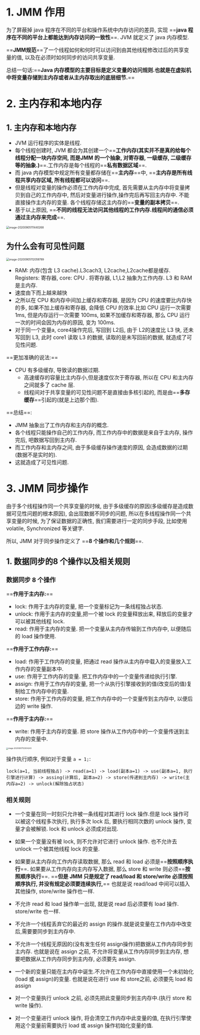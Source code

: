 # 1. JMM 作用

为了屏蔽掉 java 程序在不同的平台和操作系统中内存访问的差异, 实现 ==**java 程序在不同的平台上都能达到内存访问的一致性**==. JVM 就定义了 java 内存模型.

 ==**JMM规范**==了一个线程如何和何时可以访问到由其他线程修改过后的共享变量的值, 以及在必须时如何同步的访问共享变量. 

总结一句话:==**Java 内存模型的主要目标是定义变量的访问规则.也就是在虚拟机中将变量存储到主内存或者从主内存取出的底层细节.**== 





# 2. 主内存和本地内存

## 1. 主内存和本地内存

- JVM 运行程序的实体是线程.
- 每个线程创建时, JVM 都会为其创建一个==**工作内存(其实并不是真的给每个线程分配一块内存空间, 而是JMM 的一个抽象,  对寄存器, 一级缓存, 二级缓存等的抽象.)**==.工作内存是每个线程的==**私有数据区域**==.
- 而 java 内存模型中规定所有变量都存储在==**主内存**==中, ==**主内存是所有线程共享内存区域, 所有线程都可以访问**==.
- 但是线程对变量的操作必须在工作内存中完成, 首先需要从主内存中将变量拷贝到自己的工作内存中, 然后对变量进行操作,操作完后再写回主内存中. 不能直接操作主内存的变量. 各个线程存储这主内存的==**变量的副本拷贝**==.
- 基于以上原因, ==**不同的线程无法访问其他线程的工作内存.线程间的通信必须通过主内存来完成**==.

<img src="/Users/cy/develop/doc/local/picture/并发/image-20200905111440268.png" alt="image-20200905111440268" style="zoom:50%;" />





## 为什么会有可见性问题

<img src="/Users/cy/develop/doc/local/picture/并发/image-20200905112059789.png" alt="image-20200905112059789" style="zoom:50%;" />

- RAM: 内存(包含 L3 cache).L3cach3, L2cache,L2cache都是缓存. Registers: 寄存器, core: CPU . 将寄存器, L1,L2 抽象为工作内存. L3 和 RAM 是主内存.
- 速度由下而上越来越快
- 之所以在 CPU 和内存中间加上缓存和寄存器, 是因为 CPU 的速度要比内存快的多, 如果不加上缓存和寄存器, 会降低 CPU 的效率.比如 CPU 运行一次需要 1ms, 但是内存运行一次需要 100ms, 如果不加缓存和寄存器, 那么 CPU 运行一次的时间会因为内存的原因, 变为 100ms.
- 对于同一个变量a, core4操作完后, 写回到 L2后, 由于 L2的速度比 L3 快, 还未写回到 L3, 此时 core1 读取 L3 的数据, 读取的是未写回前的数据, 就造成了可见性问题.



==更加准确的说法:==

- CPU 有多级缓存, 导致读的数据过期.
  - 高速缓存的容量比主内存小,但是速度仅次于寄存器, 所以在 CPU 和主内存之间就多了 cache 层.
  - 线程间对于共享变量的可见性问题不是直接由多核引起的, 而是由==**多存缓存**==引起的(就是上边那个图).



==总结==:

- JMM 抽象出了工作内存和主内存的概念.
- 各个线程只能操作自己的工作内存, 而工作内存中的数据是来自于主内存, 操作完后, 吧数据写回到主内存.
- 而工作内存和主内存之间, 由于多级缓存操作速度的原因, 会造成数据的过期(数据不是实时的).
- 这就造成了可见性问题.



# 3. JMM 同步操作

由于多个线程操作同一个共享变量的时候, 由于多级缓存的原因(多级缓存是造成数据可见性问题的根本原因), 会出现数据不同步的问题, 所以在多线程操作同一个共享变量的时候, 为了保证数据的正确性, 我们需要进行一定的同步手段, 比如使用 volatile, Synchronized 等关键字.

所以, JMM 对于同步操作定义了 ==**8 个操作和几个规则**==.



## 1. 数据同步的8 个操作以及相关规则

### 数据同步 8 个操作

==**作用于主内存:**==

- lock: 作用于主内存的变量, 把一个变量标记为一条线程独占状态.
- unlock: 作用于主内存的变量,把一个被 lock 的变量释放出来, 释放后的变量才可以被其他线程 lock.
- read: 作用于主内存的变量. 把一个变量从主内存传输到工作内存中, 以便随后的 load 操作使用.

==**作用于工作内存:**==

- load: 作用于工作内存的变量, 把通过 read 操作从主内存中载入的变量放入工作内存的变量副本中.
- use: 作用于工作内存的变量. 把工作内存中的一个变量传递给执行引擎.
- assign: 作用于工作内存的变量, 把一个从执行引擎接收到的值(改变后的值)复制给工作内存中的变量.
- store: 作用于工作内存的变量, 把工作内存中的一个变量传到主内存中, 以便后边的 write 操作.

==**作用于主内存:**==

- write: 作用于主内存的变量. 把 store 操作从工作内存中的一个变量传送到主内存的变量中.



<img src="/Users/cy/develop/doc/local/picture/JMM/image-20200907153504243.png" alt="image-20200907153504243" style="zoom:33%;" />

操作执行顺序, 例如对于变量 `a = 1;`:

`lock(a=1, 当前线程独占) -> read(a=1) -> load(副本a=1) -> use(副本a=1, 执行引擎进行计算) -> assing(计算后, 副本a=2) -> store(传递到主内存) -> write(主内存a=2) -> unlock(解除独占状态)`



### 相关规则

- 一个变量在同一时刻只允许被一条线程对其进行 lock 操作.但是 lock 操作可以被这个线程多次执行, 执行多次 lock 后, 要执行相同次数的 unlock 操作, 变量才会被解锁. lock 和 unlock 必须成对出现.
- 如果一个变量没有被 lock, 则不允许对它进行 unlock 操作. 也不允许去 unlock 一个被其他线程 lock 的变量.

- 如果要从主内存向工作内存读取数据, 那么 read 和 load 必须是==**按照顺序执行**==. 如果要从工作内存向主内存写入数据, 那么 store 和 write 则必须==**按照顺序执行**==.  ==**但是 JMM 只是规定了 read/load 和 store/write 必须按照顺序执行, 并没有规定必须要连续执行,**== 也就是说 read/load 中间可以插入其他操作, store/write 操作也一样.
- 不允许 read 和 load 操作单一出现, 就是说 read 后必须要有 load 操作. store/write 也一样.
- 不允许一个线程丢弃它的最近的 assign 的操作.就是说变量在工作内存中改变后,需要要同步到主内存中.
- 不允许一个线程无原因的(没有发生任何 assign操作)把数据从工作内存同步到主内存. 也就是说在 assign 之前, 不允许将变量从工作内存同步到主内存, 想要吧数据从工作内存同步到主内存, 必须要先 assign.
- 一个新的变量只能在主内存中诞生.不允许在工作内存中直接使用一个未初始化(load 或 assign)的变量. 也就是说在进行 use 和 store之前, 必须要先 load 和 assign
- 对一个变量执行 unlock 之前, 必须先把此变量同步到主内存中.(执行 store 和 write 操作).
- 对一个变量进行 unlock 操作, 将会清空工作内存中此变量的值, 在执行引擎使用这个变量前需要执行 load 或 assign 操作初始化变量的值.